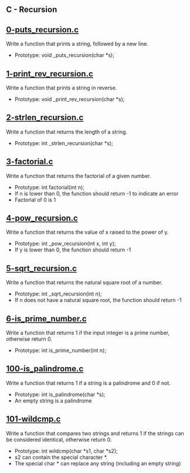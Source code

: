 ## C - Recursion

## [0-puts_recursion.c ](0.puts_recursion.c)

Write a function that prints a string, followed by a new line.

- Prototype: void _puts_recursion(char *s);

## [1-print_rev_recursion.c](1.print_rev_recursion.c)

Write a function that prints a string in reverse.

- Prototype: void _print_rev_recursion(char *s);

## [2-strlen_recursion.c](2.strlen_recursion.c)

Write a function that returns the length of a string.

- Prototype: int _strlen_recursion(char *s);

## [3-factorial.c](3.factorial.c)

Write a function that returns the factorial of a given number.

- Prototype: int factorial(int n);
- If n is lower than 0, the function should return -1 to indicate an error
- Factorial of 0 is 1

## [4-pow_recursion.c](4.pow_recursion.c)

Write a function that returns the value of x raised to the power of y.

- Prototype: int _pow_recursion(int x, int y);
- If y is lower than 0, the function should return -1

## [5-sqrt_recursion.c](5.sqrt_recursion.c)

Write a function that returns the natural square root of a number.

- Prototype: int _sqrt_recursion(int n);
- If n does not have a natural square root, the function should return -1

## [6-is_prime_number.c](6.is_prime_number.c)

Write a function that returns 1 if the input integer is a prime number, otherwise return 0.

- Prototype: int is_prime_number(int n);

## [100-is_palindrome.c](100.is_palindrome.c)

Write a function that returns 1 if a string is a palindrome and 0 if not.

- Prototype: int is_palindrome(char *s);
- An empty string is a palindrome

## [101-wildcmp.c](101.wildcmp.c)

Write a function that compares two strings and returns 1 if the strings can be considered identical, otherwise return 0.

- Prototype: int wildcmp(char *s1, char *s2);
- s2 can contain the special character *.
- The special char * can replace any string (including an empty string) 


